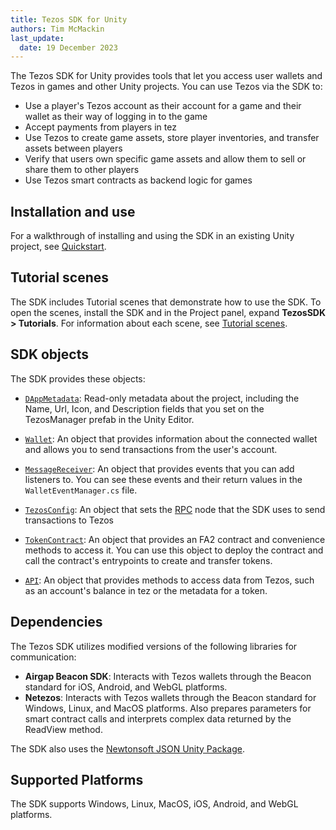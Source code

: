 ```yaml
---
title: Tezos SDK for Unity
authors: Tim McMackin
last_update:
  date: 19 December 2023
---
```


The Tezos SDK for Unity provides tools that let you access user wallets and Tezos in games and other Unity projects.
You can use Tezos via the SDK to:

- Use a player's Tezos account as their account for a game and their wallet as their way of logging in to the game
- Accept payments from players in tez
- Use Tezos to create game assets, store player inventories, and transfer assets between players
- Verify that users own specific game assets and allow them to sell or share them to other players
- Use Tezos smart contracts as backend logic for games

## Installation and use

For a walkthrough of installing and using the SDK in an existing Unity project, see [Quickstart](./unity/quickstart).

## Tutorial scenes

The SDK includes Tutorial scenes that demonstrate how to use the SDK.
To open the scenes, install the SDK and in the Project panel, expand **TezosSDK > Tutorials**.
For information about each scene, see [Tutorial scenes](./unity/scenes).

## SDK objects

The SDK provides these objects:

- [`DAppMetadata`](./unity/reference/DAppMetadata): Read-only metadata about the project, including the Name, Url, Icon, and Description fields that you set on the TezosManager prefab in the Unity Editor.

- [`Wallet`](./unity/reference/Wallet): An object that provides information about the connected wallet and allows you to send transactions from the user's account.

- [`MessageReceiver`](./unity/reference/MessageReceiver): An object that provides events that you can add listeners to.
You can see these events and their return values in the `WalletEventManager.cs` file.

- [`TezosConfig`](./unity/reference/TezosConfig): An object that sets the [RPC](../architecture/rpc) node that the SDK uses to send transactions to Tezos

- [`TokenContract`](./unity/reference/TokenContract): An object that provides an FA2 contract and convenience methods to access it.
You can use this object to deploy the contract and call the contract's entrypoints to create and transfer tokens.

- [`API`](./unity/reference/API): An object that provides methods to access data from Tezos, such as an account's balance in tez or the metadata for a token.

## Dependencies

The Tezos SDK utilizes modified versions of the following libraries for communication:

- **Airgap Beacon SDK**: Interacts with Tezos wallets through the Beacon standard for iOS, Android, and WebGL platforms.
- **Netezos**: Interacts with Tezos wallets through the Beacon standard for Windows, Linux, and MacOS platforms. Also prepares parameters for smart contract calls and interprets complex data returned by the ReadView method.

The SDK also uses the [Newtonsoft JSON Unity Package](https://docs.unity3d.com/Packages/com.unity.nuget.newtonsoft-json@3.2/manual/index.html).

## Supported Platforms

The SDK supports Windows, Linux, MacOS, iOS, Android, and WebGL platforms.
